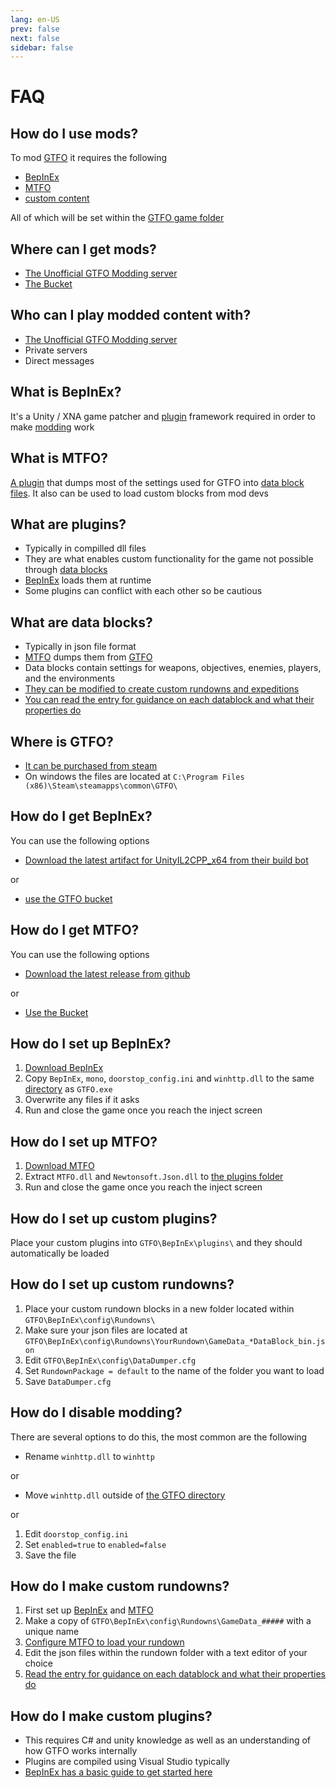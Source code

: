 ```yaml
---
lang: en-US
prev: false
next: false
sidebar: false
---
```


# FAQ

## How do I use mods?
To mod [GTFO](#where-is-gtfo) it requires the following
* [BepInEx](#what-is-bepinex)
* [MTFO](#what-is-mtfo)
* [custom content](#where-can-i-get-mods)

All of which will be set within the [GTFO game folder](#where-is-gtfo)

## Where can I get mods?
* [The Unofficial GTFO Modding server](https://discord.gg/rRMPtv4FAh)
* [The Bucket](https://github.com/GTFO-Modding/Bucket)

## Who can I play modded content with?
* [The Unofficial GTFO Modding server](https://discord.gg/rRMPtv4FAh)
* Private servers
* Direct messages

## What is BepInEx?
It's a Unity / XNA game patcher and [plugin](#what-are-plugins) framework required in order to make [modding](#how-do-i-use-mods) work

## What is MTFO?
[A plugin](#what-are-plugins) that dumps most of the settings used for GTFO into [data block files](#what-are-data-blocks). It also can be used to load custom blocks from mod devs

## What are plugins?
* Typically in compilled dll files
* They are what enables custom functionality for the game not possible through [data blocks](#what-are-data-blocks)
* [BepInEx](#what-is-bepinex) loads them at runtime
* Some plugins can conflict with each other so be cautious

## What are data blocks?
* Typically in json file format
* [MTFO](#what-is-mtfo) dumps them from [GTFO](#where-is-gtfo)
* Data blocks contain settings for weapons, objectives, enemies, players, and the environments
* [They can be modified to create custom rundowns and expeditions](#how-do-I-make-custom-rundowns)
* [You can read the entry for guidance on each datablock and what their properties do](../..#Datablock)

## Where is GTFO?
* [It can be purchased from steam](https://store.steampowered.com/app/493520/GTFO/)
* On windows the files are located at `C:\Program Files (x86)\Steam\steamapps\common\GTFO\`

## How do I get BepInEx?
You can use the following options
* [Download the latest artifact for UnityIL2CPP_x64 from their build bot](https://builds.bepis.io/projects/bepinex_be)

or
* [use the GTFO bucket](https://github.com/GTFO-Modding/Bucket)

## How do I get MTFO?
You can use the following options
* [Download the latest release from github](https://github.com/GTFO-Modding/MTFO/releases/latest)

or
* [Use the Bucket](https://github.com/GTFO-Modding/Bucket)

## How do I set up BepInEx?
1. [Download BepInEx](#how-do-i-get-bepinex)
2. Copy `BepInEx`, `mono`, `doorstop_config.ini` and `winhttp.dll` to the same [directory](#where-is-gtfo) as `GTFO.exe`
3. Overwrite any files if it asks
4. Run and close the game once you reach the inject screen

## How do I set up MTFO?
1. [Download MTFO](#how-do-i-get-mtfo)
2. Extract `MTFO.dll` and `Newtonsoft.Json.dll` to [the plugins folder](#how-do-i-set-up-custom-plugins)
3. Run and close the game once you reach the inject screen

## How do I set up custom plugins?
Place your custom plugins into `GTFO\BepInEx\plugins\` and they should automatically be loaded

## How do I set up custom rundowns?
1. Place your custom rundown blocks in a new folder located within `GTFO\BepInEx\config\Rundowns\`
2. Make sure your json files are located at `GTFO\BepInEx\config\Rundowns\YourRundown\GameData_*DataBlock_bin.json`
3. Edit `GTFO\BepInEx\config\DataDumper.cfg`
4. Set `RundownPackage = default` to the name of the folder you want to load
5. Save `DataDumper.cfg`

## How do I disable modding?
There are several options to do this, the most common are the following
* Rename `winhttp.dll` to `winhttp`

or
* Move `winhttp.dll` outside of [the GTFO directory](#where-is-gtfo)

or
1. Edit `doorstop_config.ini`
2. Set `enabled=true` to `enabled=false`
3. Save the file

## How do I make custom rundowns?
1. First set up [BepInEx](#how-do-i-set-up-bepinex) and [MTFO](#how-do-i-set-up-mtfo)
2. Make a copy of `GTFO\BepInEx\config\Rundowns\GameData_#####` with a unique name
3. [Configure MTFO to load your rundown](#how-do-i-set-up-custom-rundowns)
4. Edit the json files within the rundown folder with a text editor of your choice
5. [Read the entry for guidance on each datablock and what their properties do](../..#Datablock)

## How do I make custom plugins?
* This requires C# and unity knowledge as well as an understanding of how GTFO works internally
* Plugins are compiled using Visual Studio typically
* [BepInEx has a basic guide to get started here](https://github.com/BepInEx/BepInEx/wiki/How-to-make-a-regular-plugin)
